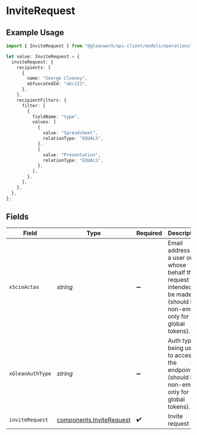 # InviteRequest

## Example Usage

```typescript
import { InviteRequest } from "@gleanwork/api-client/models/operations";

let value: InviteRequest = {
  inviteRequest: {
    recipients: [
      {
        name: "George Clooney",
        obfuscatedId: "abc123",
      },
    ],
    recipientFilters: {
      filter: [
        {
          fieldName: "type",
          values: [
            {
              value: "Spreadsheet",
              relationType: "EQUALS",
            },
            {
              value: "Presentation",
              relationType: "EQUALS",
            },
          ],
        },
      ],
    },
  },
};
```

## Fields

| Field                                                                                                                    | Type                                                                                                                     | Required                                                                                                                 | Description                                                                                                              |
| ------------------------------------------------------------------------------------------------------------------------ | ------------------------------------------------------------------------------------------------------------------------ | ------------------------------------------------------------------------------------------------------------------------ | ------------------------------------------------------------------------------------------------------------------------ |
| `xScioActas`                                                                                                             | *string*                                                                                                                 | :heavy_minus_sign:                                                                                                       | Email address of a user on whose behalf the request is intended to be made (should be non-empty only for global tokens). |
| `xGleanAuthType`                                                                                                         | *string*                                                                                                                 | :heavy_minus_sign:                                                                                                       | Auth type being used to access the endpoint (should be non-empty only for global tokens).                                |
| `inviteRequest`                                                                                                          | [components.InviteRequest](../../models/components/inviterequest.md)                                                     | :heavy_check_mark:                                                                                                       | Invite request                                                                                                           |
